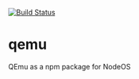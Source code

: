 [![Build Status](https://semaphoreci.com/api/v1/nodeos/qemu/branches/master/shields_badge.svg)](https://semaphoreci.com/nodeos/qemu)

# qemu
QEmu as a npm package for NodeOS
